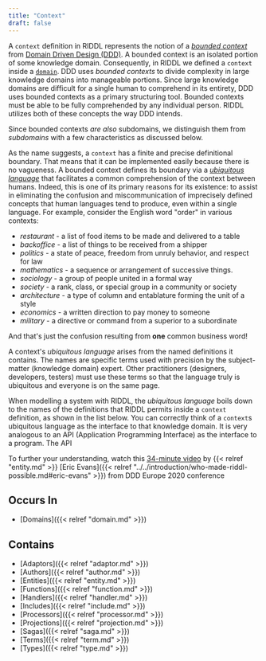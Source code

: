 ```yaml
---
title: "Context"
draft: false
---
```


A `context` definition in RIDDL represents the notion of a 
[*bounded context*](https://www.martinfowler.com/bliki/BoundedContext.html) 
from 
[Domain Driven Design (DDD)](https://martinfowler.com/bliki/DomainDrivenDesign.html).
A bounded context is an isolated portion of some knowledge domain. 
Consequently, in RIDDL we defined a `context` inside a [`domain`](domain). 
DDD uses *bounded contexts* to divide complexity in large knowledge domains
into manageable portions. Since large knowledge domains are difficult for a 
single human to comprehend in its entirety, DDD uses bounded contexts as a 
primary structuring tool. Bounded contexts must be able to be fully comprehended
by any individual person. RIDDL utilizes both of these concepts the way DDD 
intends.  

Since bounded contexts *are also* subdomains, we distinguish them from 
*subdomains* with a few characteristics as discussed below.

As the name suggests, a `context` has a finite and precise definitional boundary.
That means that it can be implemented easily because there is no vagueness.
A bounded context defines its boundary via a 
[*ubiquitous language*](https://martinfowler.com/bliki/UbiquitousLanguage.html#:~:text=Ubiquitous%20Language%20is%20the%20term,language%20between%20developers%20and%20users.)
that facilitates a common comprehension of the context between humans. Indeed, 
this is one of its primary reasons for its existence: to assist in eliminating
the confusion and miscommunication of imprecisely defined concepts that human
languages tend to produce, even within a single language. For example, consider
the English word "order" in various contexts:

* _restaurant_ - a list of food items to be made and delivered to a table
* _backoffice_ - a list of things to be received from a shipper
* _politics_ - a state of peace, freedom from unruly behavior, and respect for law
* _mathematics_ - a sequence or arrangement of successive things.
* _sociology_ - a group of people united in a formal way
* _society_ - a rank, class, or special group in a community or society
* _architecture_ -  a type of column and entablature forming the unit of a style
* _economics_ - a written direction to pay money to someone
* _military_ - a directive or command from a superior to a subordinate

And that's just the confusion resulting from **one** common business word!

A context's *ubiquitous language* arises from the named definitions it contains. 
The names are specific terms used with precision by the subject-matter
(knowledge domain) expert. Other practitioners (designers, developers, testers) 
must use these terms so that the language truly is ubiquitous and everyone is 
on the same page. 

When modelling a system with RIDDL, the *ubiquitous language* boils down to
the names of the definitions that RIDDL permits inside a `context` definition, as
shown in the list below. You can correctly think of a `context`s ubiquitous
language as the interface to that knowledge domain. It is very analogous to
an API (Application Programming Interface) as the interface to a program. The API

To further your understanding, watch this 
[34-minute video](https://www.youtube.com/watch?v=am-HXycfalo) by
{{< relref "entity.md" >}}
[Eric Evans]({{< relref "../../introduction/who-made-riddl-possible.md#eric-evans" >}}) 
from DDD Europe 2020 conference


## Occurs In
* [Domains]({{< relref "domain.md" >}})

## Contains
* [Adaptors]({{< relref "adaptor.md" >}})
* [Authors]({{< relref "author.md" >}})
* [Entities]({{< relref "entity.md" >}})
* [Functions]({{< relref "function.md" >}})
* [Handlers]({{< relref "handler.md" >}})
* [Includes]({{< relref "include.md" >}})
* [Processors]({{< relref "processor.md" >}})
* [Projections]({{< relref "projection.md" >}})
* [Sagas]({{< relref "saga.md" >}})
* [Terms]({{< relref "term.md" >}})
* [Types]({{< relref "type.md" >}})
